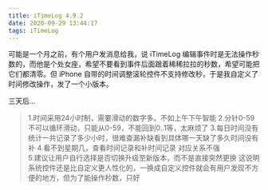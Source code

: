 ```yaml
---
title: iTimeLog 4.9.2
date: 2020-09-29 13:44:17
tags: iTimeLog
---
```

可能是一个月之前，有个用户发消息给我，说 iTimeLog 编辑事件时是无法操作秒数的，而他是个处女座，希望不要看到事件后面跟着稀稀拉拉的秒数，希望可能把它们都清零。但 iPhone 自带的时间调整滚轮控件不支持修改秒，于是我自定义了时间修改操作，发了一个小版本。

三天后…

> 1.时间采用24小时制，需要滑动的数字多。不如上午下午智能
> 2.分针0-59不可以循环滑动，只能从0-59，不能回到0..1等，太麻烦了
> 3.每日时间没有统计一共记录了多少小时，很难查漏补缺看到具体哪一天缺了多久时间没有补
> 4.看不到星期几，查看时间记录和补时间记录 对应关系不强  
> 5.建议让用户自行选择是否切换升级至新版本，而不是直接突然更换
这说明系统控件还是比自定义更人性化的，一换成自定义控件就会有用户发现不方便的地方，但为了能操作秒数，只好

